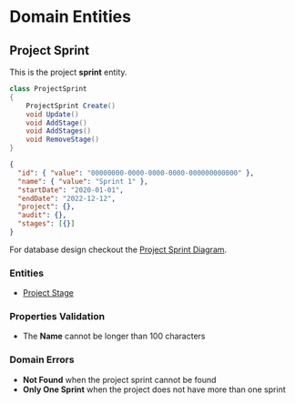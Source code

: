 # Domain Entities

## Project Sprint

This is the project **sprint** entity.

```csharp
class ProjectSprint
{
    ProjectSprint Create()
    void Update()
    void AddStage()
    void AddStages()
    void RemoveStage()
}
```

```json
{
  "id": { "value": "00000000-0000-0000-0000-000000000000" },
  "name": { "value": "Sprint 1" },
  "startDate": "2020-01-01",
  "endDate": "2022-12-12",
  "project": {},
  "audit": {},
  "stages": [{}]
}
```

For database design checkout the [Project Sprint Diagram](../../database-diagrams/aggregates/Diagram.ProjectSprint.md).

### Entities

- [Project Stage](../entities/project-sprint/Entity.ProjectStage.md)

### Properties Validation

- The **Name** cannot be longer than 100 characters

### Domain Errors

- **Not Found** when the project sprint cannot be found
- **Only One Sprint** when the project does not have more than one sprint